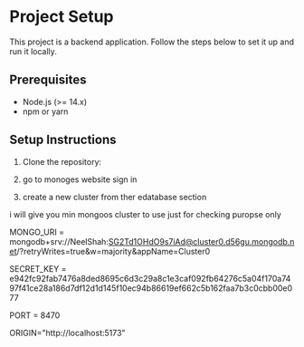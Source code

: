 # Project Setup

This project is a backend application. Follow the steps below to set it up and run it locally.

## Prerequisites

- Node.js (>= 14.x)
- npm or yarn

## Setup Instructions

1. Clone the repository:

2. go to monoges website sign in
3. create a new cluster from ther edatabase section 

i will give you min mongoos cluster to use just for checking puropse only


MONGO_URI = mongodb+srv://NeelShah:SG2Td1OHdO9s7iAd@cluster0.d56gu.mongodb.net/?retryWrites=true&w=majority&appName=Cluster0

SECRET_KEY = e942fc92fab7476a8ded8695c6d3c29a8c1e3caf092fb64276c5a04f170a7497f41ce28a186d7df12d1d145f10ec94b86619ef662c5b162faa7b3c0cbb00e077

PORT = 8470

ORIGIN="http://localhost:5173"


```bash
